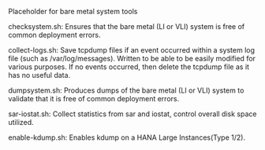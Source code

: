 Placeholder for bare metal system tools

checksystem.sh: Ensures that the bare metal (LI or VLI) system is free
  of common deployment errors.

collect-logs.sh: Save tcpdump files if an event occurred within a
  system log file (such as /var/log/messages). Written to be able to be
  easily modified for various purposes. If no events occurred, then
  delete the tcpdump file as it has no useful data.

dumpsystem.sh: Produces dumps of the bare metal (LI or VLI) system to
  validate that it is free of common deployment errors.

sar-iostat.sh: Collect statistics from sar and iostat, control overall
  disk space utilized.

enable-kdump.sh: Enables kdump on a HANA Large Instances(Type 1/2).